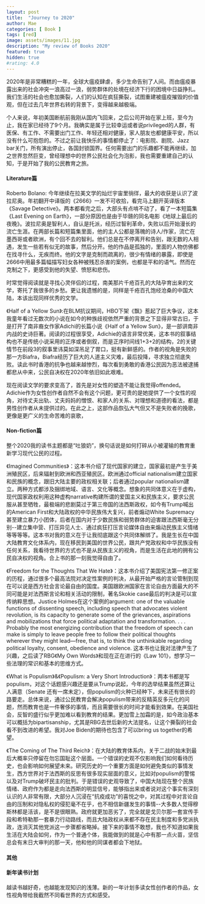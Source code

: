 ```yaml
---
layout: post
title:  "Journey to 2020"
author: Mae
categories: [ Book ]
tags: [red]
image: assets/images/11.jpg
description: "My review of Books 2020"
featured: true
hidden: true
#rating: 4.0
---
```


2020年是非常糟糕的一年，全球大瘟疫肆虐，多少生命告别了人间。而由瘟疫暴露出来的社会冲突一浪高过一浪，弱势群体的处境在经济下行的困境中日益挣扎。我们生活的社会也愈加撕裂，人们的认知在疯狂撕裂，试图重建被瘟疫摧毁的价值观，但在过去几年世界右转的背景下，变得越来越极端。

个人来说，年初美国断航前我刚从国内飞回来，之后公司开始在家上班，至今为止，我在家已经待了9个月。我确实是属于比较幸运或者说privileged的人群，有医保、有工作、不需要出门工作、年轻还相对健康，家人朋友也都健康平安，所以没有什么可抱怨的。不过之前让我快乐的事情都停止了：电影院、剧院、Jazz bar关门，所有演出停止，各国封锁国界。任何需要出门的乐趣都不能再继续，加之世界忽然巨变，曾经理想中的世界公民社会化为泡影，我也需要重建自己的认知，于是开始了我的公民教育之旅。

#### Literature篇

Roberto Bolano: 今年继续在拉美文学的灿烂宇宙里徜徉，最大的收获是认识了波拉尼奥。年初翻开中译版的《2666》一发不可收拾，看完马上翻开英译版本《Savage Detective》。两本都看完之后，大部头有点啃不动了，看了一本短篇集《Last Evening on Earth》，一部分原因也是由于毕赣的同名电影《地球上最后的夜晚》。波拉尼奥是智利人，自认是托派，经历过智利革命，失败以后开始漫长的流亡生涯。在两部长篇和短篇集里面，他的主人公都是落魄的诗人/作家，流亡在墨西哥或者欧洲，有个回不去的智利。他们总是在不停离开和告别，跟无数的人相遇，发生一些若有似无的故事，然后分开。他的作品是孤独的，里面的人物仿佛都在找寻什么，无疾而终。他的文字是克制而疏离的，很少有情绪的暴露，即使是2666中用最多篇幅描写妇女各种被残忍杀害的案例，也都是平和的语气。然而在克制之下，更感受到他的失望、愤怒和悲伤。

时常觉得阅读就是寻找心灵伴侣的过程，南美那片千疮百孔的大陆孕育出来的文学，寄托了我很多的乡愁。更让我遗憾的是，同样是千疮百孔饱经沧桑的中国大陆，本该出现同样优秀的文学。

《Half of a Yellow Sun》:在BLM抗议期间，HBO下架《飘》惹起了巨大争议，这本我童年看过无数次的小说在如今的种族歧视依然严重的背景之下显得非常古旧，于是打开了南非裔女作家Adichi的长篇小说《Half of a Yellow Sun》，是一部讲南非内战的史诗巨著。阅读的过程很享受，Adichie的语言非常优美，这本书的叙事结构也不是传统小说采用的正序或者倒叙，而是正序时间线1+3+2的结构，2的关键情节在前段3的叙事里讳莫如深吊足了胃口，挺有新鲜感的。作者的视角是失败的那一方Biafra，Biafra经历了巨大的人道主义灾难，最后投降，寻求独立彻底失败。读此书时香港的抗争也越来越惨烈，每次看到勇敢的香港公民因为恶法被逮捕都悲从中来，公民自决权在2020年依旧如此艰难。

现在阅读文学的要求变高了，首先是对女性的塑造不能让我觉得offended。Adichie作为女性创作者自然不会有这个问题，更可贵的是她提供了一个女性的视角，对待丈夫出轨、丈夫妈妈的憎恨、和家人的关系、对理想和道德的看法，都是男性创作者从未提供过的。在此之上，这部作品恢弘大气但又不是失败者的挽歌，更像是更广义的生命苦难的哀歌，

#### Non-fiction篇

整个2020我的读书主题都是“吐狼奶”，换句话说是如何打碎从小被灌输的教育重新学习现代公民的过程。

《Imagined Communities》：这本书介绍了现代国家的建立，国家最初是产生于美洲殖民区，后来辐射到欧洲和西亚殖民区。欧洲通过official nationalism建立国家和民族的概念，跟旧大陆主要的政权相关联；后者通过popular nationalism建立。两种方式都涉及捆绑地域、语言、文化等概念。想象的共同体意义在于虚构，现代国家政权利用这种虚构narrative构建所谓的爱国主义和民族主义，要求公民服从甚至牺牲，最极端的悲剧莫过于第三帝国的法西斯政权，如今有Trump喊出的American First和大陆政权的中华民族伟大复兴，前者煽动White Supremacy甚至建立暴力小团体，后者在国内对于少数民族和弱势群体的迫害跟法西斯毫无分别--建立集中营、打压异见人士、通过疯狂打压言论媒体自由来煽动民族主义情绪等等等等。这本书对我的意义在于让我彻底跟这个共同体解绑了。我是生长在中国大陆教育文化体系内，现在移民到美国的世界公民，跟共产党政权和中华民族没有任何关系，我看待世界的方式也不是从民族主义的视角，而是生活在此地的拥有公民自决权的视角。合上书的那一刻我觉得自由了。

《Freedom for the Thoughts That We Hate》：这本书介绍了美国宪法第一修正案的历程，通过很多个最高法院对决定性案例的判决，从最开始严格的言论管制到现在可以说是西方社会言论最自由的国度。美国跟欧洲国家在言论自由方面最大的不同可能是对法西斯言论和相关活动的限制，著名Skokie case最后的判决是可以宣传纳粹思想。Justice Holmes在这个案例的argument: one of the valuable functions of dissenting speech, including speech that advocates violent revolution, is its capacity to generate some of the grievances, aspirations and mobilizations that force political adaptation and transformation. . . . Probably the most energizing contribution that the freedom of speech can make is simply to leave people free to follow their political thoughts wherever they might lead—free, that is, to think the unthinkable regarding political loyalty, consent, obedience and violence. 这本书也让我对法律产生了兴趣，之后读了RBG《My Own Words》和现在正在进行的《Law 101》，想学习一些法理的常识和基本的思维方式。

《What is Populism》&《Populism: a Very Short Introduction》：两本书都是写populism，对这个话题感兴趣还是要从Trump说起，今年的选举结果虽然还算让人满意（Senate 还有一席未定），但populism的火种已经种下，未来还有很长的路要走。总体来说，通过公民教育会解决populism带来的反精英反多元化的问题，然而教育也是一件奢侈的事情，而且需要很长的时间才能看到效果。在美国社会，反智的盛行似乎更加难以看到教育的结果。更加雪上加霜的是，如今政治基本可以概括为bipartisanship，尤其是RBG去世后新的大法提名，让这个撕裂的社会看不到改进的希望。我对Joe Biden的期待也包含了可以bring us together的希望。

《The Coming of The Third Reich》：在大陆的教育体系内，关于二战的始末到最后大概率只停留在勿忘国耻这个层面。一个错误的史观不仅影响我们如何看待历史，也会影响如何展望未来。研究历史的一个重要方面是如何避免类似的事情发生，西方世界对于法西斯的反思有很多现实层面的意义，比如对populism的警惕以及对Trump破坏民主的批判。于是错误的史观导致了，中国大陆现在整个民族情绪、政府作为都是走向法西斯的明显信号，能够指出来或者说对这个事实有深刻认识的人非常有限，大部分人沉浸在“抗疫成功”的喜悦之中，对其过程中对言论自由的压制和对隐私权的侵犯毫不在乎，也不相信新疆发生的事情--大多数人觉得穆斯林都是活该，是不是很眼熟。政府就更加恶劣了，完全就是戈贝尔那一套宣传手段和希特勒那一套暴力行动路线，而且大陆政权从来都不存在民主制度和多党派执政，连消灭其他党派这一步骤都省略掉。接下来的事情不敢想，我也不知道如果我生活在大陆会如何，作为一个普通个体，我能做到的就是心中有那一点火苗，坚信总会有末日大审判的那一天，他和他的同谋者都会下地狱。

#### 其他

#### 新年读书计划

越读书越好奇，也越能发现知识的浅薄。新的一年计划多读女性创作者的作品，女性视角带给我截然不同看世界的方式和感受。
